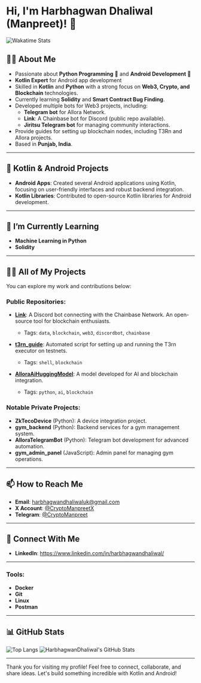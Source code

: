 # Hi, I'm Harbhagwan Dhaliwal (Manpreet)! 👋
![Wakatime Stats](https://wakatime.com/badge/user/HarbhagwanDhaliwal.svg)

## 👨‍💻 About Me
- Passionate about **Python Programming** 🐍 and **Android Development** 📱
- **Kotlin Expert** for Android app development
- Skilled in **Kotlin** and **Python** with a strong focus on **Web3, Crypto, and Blockchain** technologies.
- Currently learning **Solidity** and **Smart Contract Bug Finding**.
- Developed multiple bots for Web3 projects, including:
  - **Telegram bot** for Allora Network.
  - **Link**: A Chainbase bot for Discord (public repo available).
  - **Jiritsu Telegram bot** for managing community interactions.
- Provide guides for setting up blockchain nodes, including T3Rn and Allora projects.
- Based in **Punjab, India**.

---

## 📱 Kotlin & Android Projects
- **Android Apps**: Created several Android applications using Kotlin, focusing on user-friendly interfaces and robust backend integration.
- **Kotlin Libraries**: Contributed to open-source Kotlin libraries for Android development.

---

## 🌱 I’m Currently Learning
- **Machine Learning in Python**
- **Solidity**

---

## 👨‍💻 All of My Projects
You can explore my work and contributions below:

### Public Repositories:
- **[Link](https://github.com/HarbhagwanDhaliwal/Link)**: A Discord bot connecting with the Chainbase Network. An open-source tool for blockchain enthusiasts.
  - Tags: `data`, `blockchain`, `web3`, `discordbot`, `chainbase`  

- **[t3rn_guide](https://github.com/HarbhagwanDhaliwal/t3rn_guide)**: Automated script for setting up and running the T3rn executor on testnets.
  - Tags: `shell`, `blockchain`

- **[AlloraAiHuggingModel](https://github.com/HarbhagwanDhaliwal/AlloraAiHuggingModel)**: A model developed for AI and blockchain integration.
  - Tags: `python`, `ai`, `blockchain`

### Notable Private Projects:
- **ZkTecoDevice** (Python): A device integration project.
- **gym_backend** (Python): Backend services for a gym management system.
- **AlloraTelegramBot** (Python): Telegram bot development for advanced automation.
- **gym_admin_panel** (JavaScript): Admin panel for managing gym operations.

---

## 📫 How to Reach Me
- **Email**: harbhagwandhaliwaluk@gmail.com
- **X Account**: [@CryptoManpreetX](https://x.com/CryptoManpreetX)
- **Telegram**: [@CryptoManpreet](https://t.me/CryptoManpreet)

---

## 🤝 Connect With Me
- **LinkedIn**: https://www.linkedin.com/in/harbhagwandhaliwal/

---

### Tools:
- **Docker**
- **Git**
- **Linux**
- **Postman**

---

## 📊 GitHub Stats
![Top Langs](https://github-readme-stats.vercel.app/api/top-langs/?username=HarbhagwanDhaliwal&layout=compact&theme=radical)
![HarbhagwanDhaliwal's GitHub Stats](https://github-readme-stats.vercel.app/api?username=HarbhagwanDhaliwal&show_icons=true&theme=radical)

---

Thank you for visiting my profile! Feel free to connect, collaborate, and share ideas. Let's build something incredible with Kotlin and Android!
